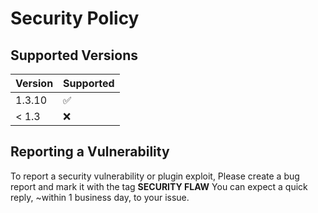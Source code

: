 # Security Policy

## Supported Versions

| Version | Supported          |
| ------- | ------------------ |
| 1.3.10   | :white_check_mark: |
| < 1.3   | :x:                |

## Reporting a Vulnerability

To report a security vulnerability or plugin exploit, Please create a bug report and mark it with the tag **SECURITY FLAW**
You can expect a quick reply, ~within 1 business day, to your issue.
